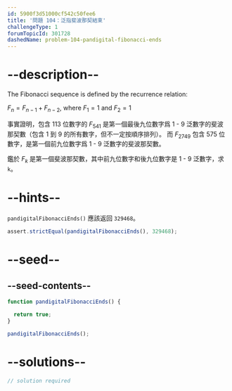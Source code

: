 ```yaml
---
id: 5900f3d51000cf542c50fee6
title: '問題 104：泛指斐波那契結束'
challengeType: 1
forumTopicId: 301728
dashedName: problem-104-pandigital-fibonacci-ends
---
```


# --description--

The Fibonacci sequence is defined by the recurrence relation:

$F_n = F_{n − 1} + F_{n − 2}$, where $F_1 = 1$ and $F_2 = 1$

事實證明，包含 113 位數字的 $F_{541}$ 是第一個最後九位數字爲 1 - 9 泛數字的斐波那契數（包含 1 到 9 的所有數字，但不一定按順序排列）。 而 $F_{2749}$ 包含 575 位數字，是第一個前九位數字爲 1 - 9 泛數字的斐波那契數。

鑑於 $F_k$ 是第一個斐波那契數，其中前九位數字和後九位數字是 1 - 9 泛數字，求 `k`。

# --hints--

`pandigitalFibonacciEnds()` 應該返回 `329468`。

```js
assert.strictEqual(pandigitalFibonacciEnds(), 329468);
```

# --seed--

## --seed-contents--

```js
function pandigitalFibonacciEnds() {

  return true;
}

pandigitalFibonacciEnds();
```

# --solutions--

```js
// solution required
```
